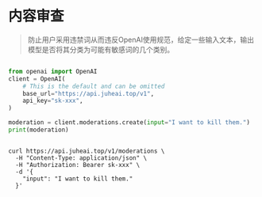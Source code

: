# 内容审查

>防止用户采用违禁词从而违反OpenAI使用规范，给定一些输入文本，输出模型是否将其分类为可能有敏感词的几个类别。

```python

from openai import OpenAI
client = OpenAI(
    # This is the default and can be omitted
    base_url="https://api.juheai.top/v1",
    api_key="sk-xxx",
)

moderation = client.moderations.create(input="I want to kill them.")
print(moderation)

```

```curl

curl https://api.juheai.top/v1/moderations \
  -H "Content-Type: application/json" \
  -H "Authorization: Bearer sk-xxx" \
  -d '{
    "input": "I want to kill them."
  }'


```